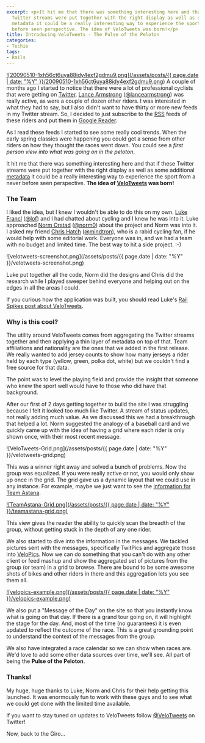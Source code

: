 ```yaml
---
excerpt: <p>It hit me that there was something interesting here and that if these
  Twitter streams were put together with the right display as well as some additional
  metadata it could be a really interesting way to experience the sport from a never
  before seen perspective. The idea of VeloTweets was born!</p>
title: Introducing VeloTweets - The Pulse of the Peloton
categories:
- Techie
tags:
- Rails
---
```


[![20090510-1xh56ct6uya88idy4exf2gdmu9.png](/assets/posts/{{ page.date | date: "%Y" }}/20090510-1xh56ct6uya88idy4exf2gdmu9.png)](http://www.velotweets.com/)
A couple of months ago I started to notice that there were a lot of professional cyclists that were getting on [Twitter](http://twitter.com/). [Lance Armstrong](http://lancearmstrong.com/) ([@lancearmstrong](http://twitter.com/lancearmstrong)) was really active, as were a couple of dozen other riders. I was interested in what they had to say, but I also didn't want to have thirty or more new feeds in my Twitter stream. So, I decided to just subscribe to the [RSS](http://en.wikipedia.org/wiki/Rss) feeds of these riders and put them in [Google Reader](http://www.google.com/reader/).

As I read these feeds I started to see some really cool trends. When the early spring classics were happening you could get a sense from other riders on how they thought the races went down. You could see a _first person view into what was going on in the peloton_.

It hit me that there was something interesting here and that if these Twitter streams were put together with the right display as well as some additional [metadata](http://en.wikipedia.org/wiki/Metadata) it could be a really interesting way to experience the sport from a never before seen perspective. **The idea of [VeloTweets](http://www.velotweets.com/) was born!**
<!-- more -->

### The Team

I liked the idea, but I knew I wouldn't be able to do this on my own. [Luke Francl](http://justlooking.recursion.org/) ([@lof](http://twitter.com/lof)) and I had chatted about cycling and I knew he was into it. Luke approached [Norm Orstad](http://norm0.com/) ([@norm0](http://twitter.com/norm0)) about the project and Norm was into it. I asked my friend [Chris Hatch](http://buriedpleasure.blogspot.com/) ([@mindtron](http://twitter.com/mindtron)), who is a rabid cycling fan, if he would help with some editorial work. Everyone was in, and we had a team with no budget and limited time. The best way to hit a side project. :-)

![velotweets-screenshot.png](/assets/posts/{{ page.date | date: "%Y" }}/velotweets-screenshot.png)

Luke put together all the code, Norm did the designs and Chris did the research while I played sweeper behind everyone and helping out on the edges in all the areas I could.

If you curious how the application was built, you should read Luke's [Rail Spikes post about VeloTweets](http://railspikes.com/2009/5/10/announcing-velotweets).

### Why is this cool?

The utility around VeloTweets comes from aggregating the Twitter streams together and then applying a thin layer of metadata on top of that. Team affiliations and nationality are the ones that we added in the first release. We really wanted to add jersey counts to show how many jerseys a rider held by each type (yellow, green, polka dot, white) but we couldn't find a free source for that data.

The point was to level the playing field and provide the insight that someone who knew the sport well would have to those who did have that background.

After our first of 2 days getting together to build the site I was struggling because I felt it looked too much like Twitter. A stream of status updates, not really adding much value. As we discussed this we had a breakthrough that helped a lot. Norm suggested the analogy of a baseball card and we quickly came up with the idea of having a grid where each rider is only shown once, with their most recent message.

![VeloTweets-Grid.png](/assets/posts/{{ page.date | date: "%Y" }}/velotweets-grid.png)

This was a winner right away and solved a bunch of problems. Now the group was equalized. If you were really active or not, you would only show up once in the grid. The grid gave us a dynamic layout that we could use in any instance. For example, maybe we just want to see the [information for Team Astana](http://www.velotweets.com/teams/1).

[![TeamAstana-Grid.png](/assets/posts/{{ page.date | date: "%Y" }}/teamastana-grid.png)](http://www.velotweets.com/teams/1)

This view gives the reader the ability to quickly scan the breadth of the group, without getting stuck in the depth of any one rider.

We also started to dive into the information in the messages. We tackled pictures sent with the messages, specifically TwitPics and aggregate those into [VeloPics](http://www.velotweets.com/photos). Now we can do something that you can't do with any other client or feed mashup and show the aggregated set of pictures from the group (or team) in a grid to browse. There are bound to be some awesome shots of bikes and other riders in there and this aggregation lets you see them all.

[![velopics-example.png](/assets/posts/{{ page.date | date: "%Y" }}/velopics-example.png)](http://www.velotweets.com/photos)

We also put a "Message of the Day" on the site so that you instantly know what is going on that day. If there is a grand tour going on, it will highlight the stage for the day. And, most of the time (no guarantees) it is even updated to reflect the outcome of the race. This is a great grounding point to understand the context of the messages from the group.

We also have integrated a race calendar so we can show when races are. We'd love to add some other data sources over time, we'll see. All part of being the **Pulse of the Peloton**.

### Thanks!

My huge, huge thanks to Luke, Norm and Chris for their help getting this launched. It was enormously fun to work with these guys and to see what we could get done with the limited time available.

If you want to stay tuned on updates to VeloTweets follow [@VeloTweets](http://twitter.com/VeloTweets) on Twitter!

Now, back to the Giro...
